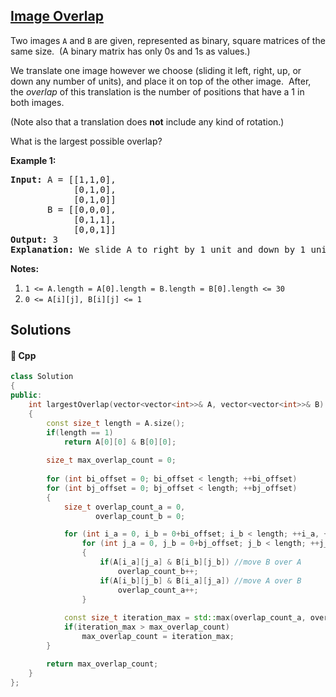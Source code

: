 ## [Image Overlap](https://leetcode.com/problems/image-overlap)

<p>Two images <code>A</code> and <code>B</code> are given, represented as&nbsp;binary, square matrices of the same size.&nbsp; (A binary matrix has only 0s and 1s as values.)</p>

<p>We translate one image however we choose (sliding it left, right, up, or down any number of units), and place it on top of the other image.&nbsp; After, the <em>overlap</em> of this translation is the number of positions that have a 1 in both images.</p>

<p>(Note also that a translation does <strong>not</strong> include any kind of rotation.)</p>

<p>What is the largest possible overlap?</p>

<p><strong>Example 1:</strong></p>

<pre>
<strong>Input: </strong>A = [[1,1,0],
            [0,1,0],
&nbsp;           [0,1,0]]
&nbsp;      B = [[0,0,0],
&nbsp;           [0,1,1],
&nbsp;           [0,0,1]]
<strong>Output: </strong>3
<strong>Explanation:</strong> We slide A to right by 1 unit and down by 1 unit.</pre>

<p><strong>Notes:</strong>&nbsp;</p>

<ol>
	<li><code>1 &lt;= A.length = A[0].length = B.length = B[0].length &lt;= 30</code></li>
	<li><code>0 &lt;=&nbsp;A[i][j], B[i][j] &lt;= 1</code></li>
</ol>


## Solutions
#### 🧠 Cpp
```cpp
class Solution
{
public:
    int largestOverlap(vector<vector<int>>& A, vector<vector<int>>& B)
    {
        const size_t length = A.size();
        if(length == 1)
            return A[0][0] & B[0][0];
        
        size_t max_overlap_count = 0;
        
        for (int bi_offset = 0; bi_offset < length; ++bi_offset)
        for (int bj_offset = 0; bj_offset < length; ++bj_offset)
        {
            size_t overlap_count_a = 0,
                   overlap_count_b = 0;

            for (int i_a = 0, i_b = 0+bi_offset; i_b < length; ++i_a, ++i_b)
                for (int j_a = 0, j_b = 0+bj_offset; j_b < length; ++j_a, ++j_b)
                {
                    if(A[i_a][j_a] & B[i_b][j_b]) //move B over A
                        overlap_count_b++;
                    if(A[i_b][j_b] & B[i_a][j_a]) //move A over B
                        overlap_count_a++;
                }
            
            const size_t iteration_max = std::max(overlap_count_a, overlap_count_b);
            if(iteration_max > max_overlap_count)
                max_overlap_count = iteration_max;
        }

        return max_overlap_count;
    }
};
```
